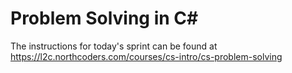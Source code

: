 # Problem Solving in C#

The instructions for today's sprint can be found at https://l2c.northcoders.com/courses/cs-intro/cs-problem-solving

